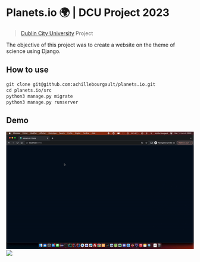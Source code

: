 # Planets.io 🌍 | DCU Project 2023

> [Dublin City University]('https://www.dcu.ie/') Project

The objective of this project was to create a website on the theme of science using Django.

## How to use

```
git clone git@github.com:achillebourgault/planets.io.git
cd planets.io/src
python3 manage.py migrate
python3 manage.py runserver
```
## Demo

<p align="center">

![](/assets/homepage.gif)
![](/assets/planet.gif)

</p>


